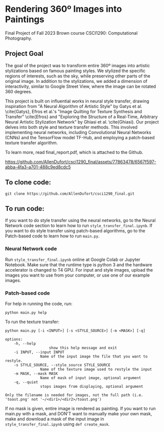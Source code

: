 # Rendering 360º Images into Paintings
Final Project of Fall 2023 Brown course CSCI1290: Computational Photography.

## Project Goal
The goal of the project was to transform entire 360º images into artistic stylizations based on famous painting styles. We stylized the specific regions of interests, such as the sky, while preserving other parts of the original image. In addition to the stylizations, we added a dimension of interactivity, similar to Google Street View, where the image can be rotated 360 degrees.

This project is built on influential works in neural style transfer, drawing inspiration from "A Neural Algorithm of Artistic Style" by Gatys et al. \cite{Gatys}, Efros et al.'s "Image Quilting for Texture Synthesis and Transfer" \cite{Efros} and "Exploring the Structure of a Real-Time, Arbitrary Neural Artistic Stylization Network" by Ghiasi et al. \cite{Ghiasi}. Our project delves into both style and texture transfer methods. This involved implementing neural networks, including Convolutional Neural Networks (CNNs) and the TensorFlow model TF-Hub, and employing a patch-based texture transfer algorithm. 

To learn more, read final_report.pdf, which is attached to the Github.

https://github.com/AllenDufort/csci1290_final/assets/77863478/6567f597-abba-4fa3-a701-488c9ed8cdc5


## To clone code:
`git clone https://github.com/AllenDufort/csci1290_final.git `

## To run code:
If you want to do style transfer using the neural networks, go to the Neural Network code section to learn how to run `style_transfer_final.ipynb`. 
If you want to do style transfer using patch-based algorithms, go to the Patch-based code to learn how to run `main.py`.

### Neural Network code
Run `style_transfer_final.ipynb` online at Google Colab or Jupyter Notebook. 
Make sure that the runtime type is python 3 and the hardware accelerator is changed to T4 GPU.
For input and style images, upload the images you want to use from your computer, or use one of our example images.

### Patch-based code
For help in running the code, run:
    
    python main.py help

To run the texture transfer:

    python main.py [-i <INPUT>] [-s <STYLE_SOURCE>] [-m <MASK>] [-q]

    options:
        -h, --help            
                        show this help message and exit
        -i INPUT, --input INPUT
                    Name of the input image the file that you want to restyle.
        -s STYLE_SOURCE, --style_source STYLE_SOURCE
                    Name of the texture image used to restyle the input
        -m MASK, --mask MASK  
                    Name of mask of input image, optional argument
        -q, --quiet
                    stops images from displaying, optional argument

    Only the filename is needed for images, not the full path (i.e. 'toast.png' not '~/<dir1>/<dir2>/toast.png')

If no mask is given, entire image is rendered as painting. If you want to run main.py with a mask, and DON'T want to manually make your own mask, make and download a mask of the input image in `style_transfer_final.ipynb` using  `def create_mask`.
